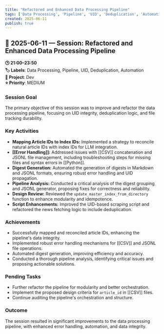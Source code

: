 ```yaml
---
title: "Refactored and Enhanced Data Processing Pipeline"
tags: ['Data Processing', 'Pipeline', 'UID', 'Deduplication', 'Automation']
created: 2025-06-11
publish: true
---
```


## 📅 2025-06-11 — Session: Refactored and Enhanced Data Processing Pipeline

**🕒 21:00–23:50**  
**🏷️ Labels**: Data Processing, Pipeline, UID, Deduplication, Automation  
**📂 Project**: Dev  
**⭐ Priority**: MEDIUM  


### Session Goal
The primary objective of this session was to improve and refactor the data processing pipeline, focusing on UID integrity, deduplication logic, and file tracking durability.

### Key Activities
- **Mapping Article IDs to Index IDs:** Implemented a strategy to reconcile natural article IDs with index IDs for LLM integration.
- **[[Error Handling]]:** Addressed issues with [[CSV]] concatenation and JSONL file management, including troubleshooting steps for missing files and syntax errors in [[Python]].
- **Digest Generation:** Automated the generation of digests in Markdown and JSONL formats, ensuring robust error handling and UID propagation.
- **Pipeline Analysis:** Conducted a critical analysis of the digest grouping and JSONL generator, proposing fixes for correctness and reliability.
- **Design Review:** Reviewed the `update_master_index_from_directory` function to enhance modularity and idempotence.
- **Script Enhancements:** Improved the UID-based scraping script and refactored the news fetching logic to include deduplication.

### Achievements
- Successfully mapped and reconciled article IDs, enhancing the pipeline's data integrity.
- Implemented robust error handling mechanisms for [[CSV]] and JSONL file operations.
- Automated digest generation, improving efficiency and accuracy.
- Conducted a thorough pipeline analysis, identifying critical issues and proposing actionable solutions.

### Pending Tasks
- Further refactor the pipeline for modularity and better orchestration.
- Implement the proposed design criteria for `article_id` in [[CSV]] files.
- Continue auditing the pipeline's orchestration and structure.

### Outcome
The session resulted in significant improvements to the data processing pipeline, with enhanced error handling, automation, and data integrity.
